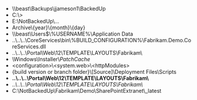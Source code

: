 
- \\\\beast\Backups\jjameson1\BackedUp
- C:\\&gt;
- E:\NotBackedUp\\...
- Archive\\{year}\\{month}\\{day}
- \\\\beast\Users$\\%USERNAME%\Application Data
- ..\\..\\..\CoreServices\bin\\%BUILD_CONFIGURATION%\Fabrikam.Demo.CoreServices.dll
- ..\\..\\..\Portal\Web\12\TEMPLATE\LAYOUTS\Fabrikam\
- \Windows\Installer\\$PatchCache$
- &lt;configuration&gt;\\&lt;system.web&gt;\\&lt;httpModules&gt;
- {build version or branch folder}\\[Source]\Deployment Files\Scripts
- **..\\..\\..\Portal\Web\12\TEMPLATE\LAYOUTS\Fabrikam\\**
- *..\\..\\..\Portal\Web\12\TEMPLATE\LAYOUTS\Fabrikam\\*
- C:\NotBackedUp\Fabrikam\Demo\SharePointExtranet\\_latest
